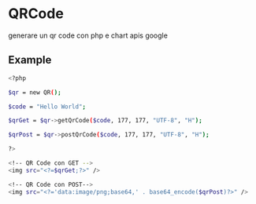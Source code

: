 # QRCode
generare un qr code con php e chart apis google

## Example

```sh
<?php

$qr = new QR();

$code = "Hello World";

$qrGet = $qr->getQrCode($code, 177, 177, "UTF-8", "H");

$qrPost = $qr->postQrCode($code, 177, 177, "UTF-8", "H");

?>

<!-- QR Code con GET -->
<img src="<?=$qrGet;?>" />

<!-- QR Code con POST-->
<img src="<?='data:image/png;base64,' . base64_encode($qrPost)?>" />

```
